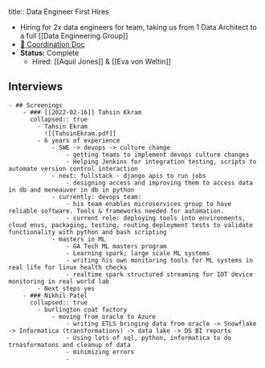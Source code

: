 title:: Data Engineer First Hires

- Hiring for 2x data engineers for team, taking us from 1 Data Architect to a full [[Data Engineering Group]]
- [📝 Coordination Doc](https://docs.google.com/document/d/1khni3ItgwzlzfhZrZ4ftyBXBFk4fjKM02-NGVBC8aCI/edit#)
- **Status:** Complete
	- Hired: [[Aquil Jones]] & [[Eva von Weltin]]
## Interviews
	- ## Screenings
		- ### [[2022-02-16]] Tahsin Kkram
		  collapsed:: true
			- Tahsin Ekram
			  ![[TahsinEkram.pdf]]
			- 6 years of experience
				- SWE -> devops -> culture change
					- getting teams to implement devops culture changes
					- Helping Jenkins for integration testing, scripts to automate version control interaction
				- next: fullstack - django apis to run jobs
					- designing access and improving them to access data in db and meneauver in db in python
				- currently: devops team:
					- his team enables microservices group to have reliable software. Tools & frameworks needed for automation.
					- current role: deploying tools into environments, cloud envs, packaging, testing, routing deployment tests to validate functionality with python and bash scripting
				- masters in ML
					- GA Tech ML masters program
					- Learning spark; large scale ML systems
					- writing his own monitoring tools for ML systems in real life for linux health checks
					- realtime spark structured streaming for IOT device monitoring in real world lab
			- Next steps yes
		- ### Nikhil Patel
		  collapsed:: true
			- burlington coat factory
				- moving from oracle to Azure
					- writing ETLS bringing data from oracle -> Snowflake -> Informatica (transformations) -> data lake -> DS BI reports
					- Using lots of sql, python, informatica to do trnasformatons and cleanup of data
					- minimizing errors
					-